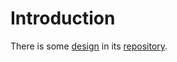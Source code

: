 # Introduction

There is some [design](https://coralproject.github.io/design/) in its [repository](https://github.com/coralproject/design).
